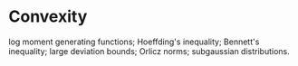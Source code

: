 # Convexity

log moment generating functions; Hoeffding's inequality; Bennett's inequality; large deviation bounds; Orlicz norms; subgaussian distributions.

